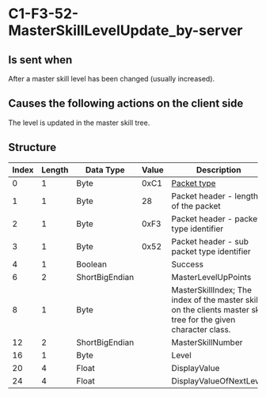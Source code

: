 # C1-F3-52-MasterSkillLevelUpdate_by-server

## Is sent when

After a master skill level has been changed (usually increased).

## Causes the following actions on the client side

The level is updated in the master skill tree.

## Structure

| Index | Length | Data Type | Value | Description |
|-------|--------|-----------|-------|-------------|
| 0 | 1 |   Byte   | 0xC1  | [Packet type](PacketTypes.md) |
| 1 | 1 |    Byte   |   28   | Packet header - length of the packet |
| 2 | 1 |    Byte   | 0xF3  | Packet header - packet type identifier |
| 3 | 1 |    Byte   | 0x52  | Packet header - sub packet type identifier |
| 4 | 1 | Boolean |  | Success |
| 6 | 2 | ShortBigEndian |  | MasterLevelUpPoints |
| 8 | 1 | Byte |  | MasterSkillIndex; The index of the master skill on the clients master skill tree for the given character class. |
| 12 | 2 | ShortBigEndian |  | MasterSkillNumber |
| 16 | 1 | Byte |  | Level |
| 20 | 4 | Float |  | DisplayValue |
| 24 | 4 | Float |  | DisplayValueOfNextLevel |